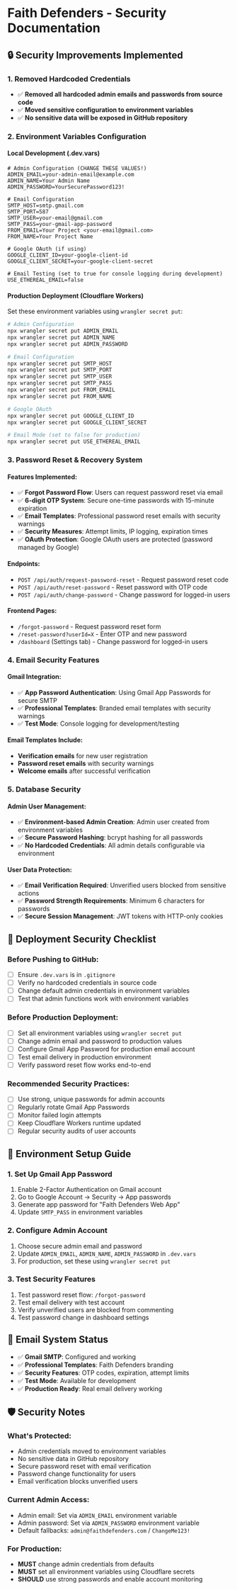 # Faith Defenders - Security Documentation

## 🔒 Security Improvements Implemented

### 1. **Removed Hardcoded Credentials**
- ✅ **Removed all hardcoded admin emails and passwords from source code**
- ✅ **Moved sensitive configuration to environment variables**
- ✅ **No sensitive data will be exposed in GitHub repository**

### 2. **Environment Variables Configuration**

#### Local Development (.dev.vars)
```env
# Admin Configuration (CHANGE THESE VALUES!)
ADMIN_EMAIL=your-admin-email@example.com
ADMIN_NAME=Your Admin Name
ADMIN_PASSWORD=YourSecurePassword123!

# Email Configuration
SMTP_HOST=smtp.gmail.com
SMTP_PORT=587
SMTP_USER=your-email@gmail.com
SMTP_PASS=your-gmail-app-password
FROM_EMAIL=Your Project <your-email@gmail.com>
FROM_NAME=Your Project Name

# Google OAuth (if using)
GOOGLE_CLIENT_ID=your-google-client-id
GOOGLE_CLIENT_SECRET=your-google-client-secret

# Email Testing (set to true for console logging during development)
USE_ETHEREAL_EMAIL=false
```

#### Production Deployment (Cloudflare Workers)
Set these environment variables using `wrangler secret put`:

```bash
# Admin Configuration
npx wrangler secret put ADMIN_EMAIL
npx wrangler secret put ADMIN_NAME  
npx wrangler secret put ADMIN_PASSWORD

# Email Configuration
npx wrangler secret put SMTP_HOST
npx wrangler secret put SMTP_PORT
npx wrangler secret put SMTP_USER
npx wrangler secret put SMTP_PASS
npx wrangler secret put FROM_EMAIL
npx wrangler secret put FROM_NAME

# Google OAuth
npx wrangler secret put GOOGLE_CLIENT_ID
npx wrangler secret put GOOGLE_CLIENT_SECRET

# Email Mode (set to false for production)
npx wrangler secret put USE_ETHEREAL_EMAIL
```

### 3. **Password Reset & Recovery System**

#### Features Implemented:
- ✅ **Forgot Password Flow**: Users can request password reset via email
- ✅ **6-digit OTP System**: Secure one-time passwords with 15-minute expiration
- ✅ **Email Templates**: Professional password reset emails with security warnings
- ✅ **Security Measures**: Attempt limits, IP logging, expiration times
- ✅ **OAuth Protection**: Google OAuth users are protected (password managed by Google)

#### Endpoints:
- `POST /api/auth/request-password-reset` - Request password reset code
- `POST /api/auth/reset-password` - Reset password with OTP code
- `POST /api/auth/change-password` - Change password for logged-in users

#### Frontend Pages:
- `/forgot-password` - Request password reset form
- `/reset-password?userId=X` - Enter OTP and new password
- `/dashboard` (Settings tab) - Change password for logged-in users

### 4. **Email Security Features**

#### Gmail Integration:
- ✅ **App Password Authentication**: Using Gmail App Passwords for secure SMTP
- ✅ **Professional Templates**: Branded email templates with security warnings
- ✅ **Test Mode**: Console logging for development/testing

#### Email Templates Include:
- **Verification emails** for new user registration
- **Password reset emails** with security warnings
- **Welcome emails** after successful verification

### 5. **Database Security**

#### Admin User Management:
- ✅ **Environment-based Admin Creation**: Admin user created from environment variables
- ✅ **Secure Password Hashing**: bcrypt hashing for all passwords
- ✅ **No Hardcoded Credentials**: All admin details configurable via environment

#### User Data Protection:
- ✅ **Email Verification Required**: Unverified users blocked from sensitive actions
- ✅ **Password Strength Requirements**: Minimum 6 characters for passwords
- ✅ **Secure Session Management**: JWT tokens with HTTP-only cookies

## 🚀 Deployment Security Checklist

### Before Pushing to GitHub:
- [ ] Ensure `.dev.vars` is in `.gitignore`
- [ ] Verify no hardcoded credentials in source code
- [ ] Change default admin credentials in environment variables
- [ ] Test that admin functions work with environment variables

### Before Production Deployment:
- [ ] Set all environment variables using `wrangler secret put`
- [ ] Change admin email and password to production values
- [ ] Configure Gmail App Password for production email account
- [ ] Test email delivery in production environment
- [ ] Verify password reset flow works end-to-end

### Recommended Security Practices:
- [ ] Use strong, unique passwords for admin accounts
- [ ] Regularly rotate Gmail App Passwords
- [ ] Monitor failed login attempts
- [ ] Keep Cloudflare Workers runtime updated
- [ ] Regular security audits of user accounts

## 🔧 Environment Setup Guide

### 1. **Set Up Gmail App Password**
1. Enable 2-Factor Authentication on Gmail account
2. Go to Google Account → Security → App passwords
3. Generate app password for "Faith Defenders Web App"
4. Update `SMTP_PASS` in environment variables

### 2. **Configure Admin Account**
1. Choose secure admin email and password
2. Update `ADMIN_EMAIL`, `ADMIN_NAME`, `ADMIN_PASSWORD` in `.dev.vars`
3. For production, set these using `wrangler secret put`

### 3. **Test Security Features**
1. Test password reset flow: `/forgot-password`
2. Test email delivery with test account
3. Verify unverified users are blocked from commenting
4. Test password change in dashboard settings

## 📧 Email System Status

- ✅ **Gmail SMTP**: Configured and working
- ✅ **Professional Templates**: Faith Defenders branding
- ✅ **Security Features**: OTP codes, expiration, attempt limits
- ✅ **Test Mode**: Available for development
- ✅ **Production Ready**: Real email delivery working

## 🛡️ Security Notes

### What's Protected:
- Admin credentials moved to environment variables
- No sensitive data in GitHub repository
- Secure password reset with email verification
- Password change functionality for users
- Email verification blocks unverified users

### Current Admin Access:
- Admin email: Set via `ADMIN_EMAIL` environment variable
- Admin password: Set via `ADMIN_PASSWORD` environment variable
- Default fallbacks: `admin@faithdefenders.com` / `ChangeMe123!`

### For Production:
- **MUST** change admin credentials from defaults
- **MUST** set all environment variables using Cloudflare secrets
- **SHOULD** use strong passwords and enable account monitoring